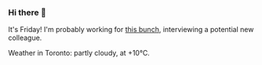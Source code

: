 ### Hi there :wave:

It's Friday! I'm probably working for [this bunch](https://github.com/kohofinancial), interviewing a potential new colleague.

Weather in Toronto: partly cloudy, at +10°C.
